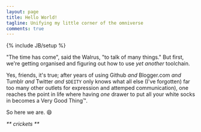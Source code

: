 ```yaml
---
layout: page
title: Hello World!
tagline: Unifying my little corner of the omniverse
comments: true
---
```

{% include JB/setup %}

"The time has come", said the Walrus, "to talk of many things." But first, we're
getting organised and figuring out how to use *yet another* toolchain.

Yes, friends, it's true; after years of using Github *and* Blogger.com *and*
Tumblr *and* Twitter *and* `$DEITY` only knows what all else (I've forgotten)
far too many other outlets for expression and attemped communication), one
reaches the point in life where having *one* drawer to put all your white socks
in becomes a Very Good Thing&trade;.

So here we are. :smile:

<em> \*\* crickets \*\* </em>
